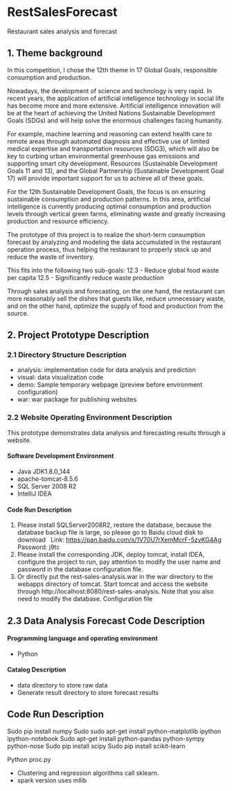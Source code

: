 # RestSalesForecast

Restaurant sales analysis and forecast

## 1. Theme background

In this competition, I chose the 12th theme in 17 Global Goals, responsible consumption and production.

Nowadays, the development of science and technology is very rapid. In recent years, the application of artificial intelligence technology in social life has become more and more extensive. Artificial intelligence innovation will be at the heart of achieving the United Nations Sustainable Development Goals (SDGs) and will help solve the enormous challenges facing humanity.

For example, machine learning and reasoning can extend health care to remote areas through automated diagnosis and effective use of limited medical expertise and transportation resources (SDG3), which will also be key to curbing urban environmental greenhouse gas emissions and supporting smart city development. Resources (Sustainable Development Goals 11 and 13), and the Global Partnership (Sustainable Development Goal 17) will provide important support for us to achieve all of these goals.

For the 12th Sustainable Development Goals, the focus is on ensuring sustainable consumption and production patterns. In this area, artificial intelligence is currently producing optimal consumption and production levels through vertical green farms, eliminating waste and greatly increasing production and resource efficiency.

The prototype of this project is to realize the short-term consumption forecast by analyzing and modeling the data accumulated in the restaurant operation process, thus helping the restaurant to properly stock up and reduce the waste of inventory.

This fits into the following two sub-goals:
12.3 - Reduce global food waste per capita
12.5 - Significantly reduce waste production

Through sales analysis and forecasting, on the one hand, the restaurant can more reasonably sell the dishes that guests like, reduce unnecessary waste, and on the other hand, optimize the supply of food and production from the source.

## 2. Project Prototype Description

### 2.1 Directory Structure Description

- analysis: implementation code for data analysis and prediction
- visual: data visualization code
- demo: Sample temporary webpage (preview before environment configuration)
- war: war package for publishing websites

### 2.2 Website Operating Environment Description

This prototype demonstrates data analysis and forecasting results through a website.

#### Software Development Environment

- Java JDK1.8.0_144  
- apache-tomcat-8.5.6  
- SQL Server 2008 R2  
- IntelliJ IDEA  

#### Code Run Description

1. Please install SQLServer2008R2, restore the database, because the database backup file is large, so please go to Baidu cloud disk to download
  Link: https://pan.baidu.com/s/1V70U7rXemMcrF-5zvKG4Ag Password: j9tc
2. Please install the corresponding JDK, deploy tomcat, install IDEA, configure the project to run, pay attention to modify the user name and password in the database configuration file.
3. Or directly put the rest-sales-analysis.war in the war directory to the webapps directory of tomcat. Start tomcat and access the website through http://localhost:8080/rest-sales-analysis. Note that you also need to modify the database. Configuration file


## 2.3 Data Analysis Forecast Code Description

#### Programming language and operating environment

- Python

#### Catalog Description

- data directory to store raw data
- Generate result directory to store forecast results

## Code Run Description
Sudo pip install numpy
Sudo sudo apt-get install python-matplotlib ipython ipython-notebook
Sudo apt-get install python-pandas python-sympy python-nose
Sudo pip install scipy
Sudo pip install scikit-learn

Python proc.py

- Clustering and regression algorithms call sklearn.
- spark version uses mllib
